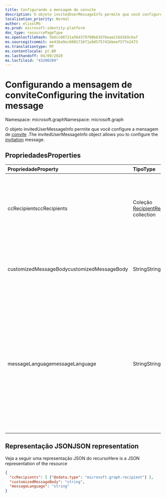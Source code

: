 ```yaml
---
title: Configurando a mensagem de convite
description: O objeto invitedUserMessageInfo permite que você configure a mensagem de convite.
localization_priority: Normal
author: elisolMS
ms.prod: microsoft-identity-platform
doc_type: resourcePageType
ms.openlocfilehash: 5bdcc08721a56d379790b83d70aae216d169c6af
ms.sourcegitcommit: ee41ba9ec6001716f1a9d575741bbeef577e2473
ms.translationtype: MT
ms.contentlocale: pt-BR
ms.lasthandoff: 04/09/2020
ms.locfileid: "43200289"
---
```

# <a name="configuring-the-invitation-message"></a><span data-ttu-id="db36a-103">Configurando a mensagem de convite</span><span class="sxs-lookup"><span data-stu-id="db36a-103">Configuring the invitation message</span></span>

<span data-ttu-id="db36a-104">Namespace: microsoft.graph</span><span class="sxs-lookup"><span data-stu-id="db36a-104">Namespace: microsoft.graph</span></span>

<span data-ttu-id="db36a-105">O objeto invitedUserMessageInfo permite que você configure a mensagem de [convite](invitation.md) .</span><span class="sxs-lookup"><span data-stu-id="db36a-105">The invitedUserMessageInfo object allows you to configure the [invitation](invitation.md) message.</span></span>


## <a name="properties"></a><span data-ttu-id="db36a-106">Propriedades</span><span class="sxs-lookup"><span data-stu-id="db36a-106">Properties</span></span>
| <span data-ttu-id="db36a-107">Propriedade</span><span class="sxs-lookup"><span data-stu-id="db36a-107">Property</span></span>     | <span data-ttu-id="db36a-108">Tipo</span><span class="sxs-lookup"><span data-stu-id="db36a-108">Type</span></span>   |<span data-ttu-id="db36a-109">Descrição</span><span class="sxs-lookup"><span data-stu-id="db36a-109">Description</span></span>|
|:---------------|:--------|:----------|
|<span data-ttu-id="db36a-110">ccRecipients</span><span class="sxs-lookup"><span data-stu-id="db36a-110">ccRecipients</span></span>|<span data-ttu-id="db36a-111">Coleção [Recipient](recipient.md)</span><span class="sxs-lookup"><span data-stu-id="db36a-111">[Recipient](recipient.md) collection</span></span>|<span data-ttu-id="db36a-112">Destinatários adicionais para os quais a mensagem de convite deve ser enviada.</span><span class="sxs-lookup"><span data-stu-id="db36a-112">Additional recipients the invitation message should be sent to.</span></span> <span data-ttu-id="db36a-113">Atualmente, apenas 1 destinatário adicional é suportado.</span><span class="sxs-lookup"><span data-stu-id="db36a-113">Currently only 1 additional recipient is supported.</span></span>|
|<span data-ttu-id="db36a-114">customizedMessageBody</span><span class="sxs-lookup"><span data-stu-id="db36a-114">customizedMessageBody</span></span>|<span data-ttu-id="db36a-115">String</span><span class="sxs-lookup"><span data-stu-id="db36a-115">String</span></span>|<span data-ttu-id="db36a-116">O corpo da mensagem personalizada que você deseja enviar se não quiser a mensagem padrão.</span><span class="sxs-lookup"><span data-stu-id="db36a-116">Customized message body you want to send if you don't want the default message.</span></span>|
|<span data-ttu-id="db36a-117">messageLanguage</span><span class="sxs-lookup"><span data-stu-id="db36a-117">messageLanguage</span></span>|<span data-ttu-id="db36a-118">String</span><span class="sxs-lookup"><span data-stu-id="db36a-118">String</span></span>|<span data-ttu-id="db36a-119">O idioma no qual você deseja enviar a mensagem padrão.</span><span class="sxs-lookup"><span data-stu-id="db36a-119">The language you want to send the default message in.</span></span> <span data-ttu-id="db36a-120">Se customizedMessageBody for especificado, essa propriedade será ignorada e a mensagem será enviada usando o customizedMessageBody.</span><span class="sxs-lookup"><span data-stu-id="db36a-120">If the customizedMessageBody is specified, this property is ignored, and the message is sent using the customizedMessageBody.</span></span> <span data-ttu-id="db36a-121">O formato de idioma deve estar no ISO 639.</span><span class="sxs-lookup"><span data-stu-id="db36a-121">The language format should be in ISO 639.</span></span> <span data-ttu-id="db36a-122">O padrão é en-US.</span><span class="sxs-lookup"><span data-stu-id="db36a-122">The default is en-US.</span></span>|

## <a name="json-representation"></a><span data-ttu-id="db36a-123">Representação JSON</span><span class="sxs-lookup"><span data-stu-id="db36a-123">JSON representation</span></span>
<span data-ttu-id="db36a-124">Veja a seguir uma representação JSON do recurso</span><span class="sxs-lookup"><span data-stu-id="db36a-124">Here is a JSON representation of the resource</span></span>

<!-- {"blockType": "resource", "@odata.type": "microsoft.graph.invitedUserMessageInfo"} -->
```json
{
  "ccRecipients": [ {"@odata.type": "microsoft.graph.recipient"} ],
  "customizedMessageBody": "string",
  "messageLanguage": "string"
}
```

<!-- uuid: 8fcb5dbc-d5aa-4681-8e31-b001d5168d79
2016-22-25 14:57:30 UTC -->
<!-- {
  "type": "#page.annotation",
  "description": "invitedUserMessageInfo resource",
  "keywords": "",
  "section": "documentation",
  "tocPath": ""
}-->
